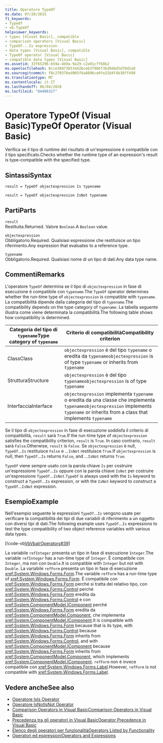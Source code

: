 ```yaml
---
title: Operatore TypeOf
ms.date: 07/20/2015
f1_keywords:
- TypeOf
- vb.TypeOf
helpviewer_keywords:
- types [Visual Basic], compatible
- comparison operators [Visual Basic]
- TypeOf...Is expression
- data types [Visual Basic], compatible
- TypeOf operator [Visual Basic]
- compatible data types [Visual Basic]
ms.assetid: 33f65296-659a-4b9a-9a29-c2a91cff68b2
ms.openlocfilehash: 0cce36073b53442bce63f966f3bd94bd5d70d2a8
ms.sourcegitcommit: f8c270376ed905f6a8896ce0fe25b4f4b38ff498
ms.translationtype: MT
ms.contentlocale: it-IT
ms.lasthandoff: 06/04/2020
ms.locfileid: "84406327"
---
```

# <a name="typeof-operator-visual-basic"></a><span data-ttu-id="b91eb-102">Operatore TypeOf (Visual Basic)</span><span class="sxs-lookup"><span data-stu-id="b91eb-102">TypeOf Operator (Visual Basic)</span></span>
<span data-ttu-id="b91eb-103">Verifica se il tipo di runtime del risultato di un'espressione è compatibile con il tipo specificato.</span><span class="sxs-lookup"><span data-stu-id="b91eb-103">Checks whether the runtime type of an expression's result is type-compatible with the specified type.</span></span>
  
## <a name="syntax"></a><span data-ttu-id="b91eb-104">Sintassi</span><span class="sxs-lookup"><span data-stu-id="b91eb-104">Syntax</span></span>  
  
```vb  
result = TypeOf objectexpression Is typename  
```  
  
```vb  
result = TypeOf objectexpression IsNot typename  
```  
  
## <a name="parts"></a><span data-ttu-id="b91eb-105">Parti</span><span class="sxs-lookup"><span data-stu-id="b91eb-105">Parts</span></span>  
 `result`  
 <span data-ttu-id="b91eb-106">Restituita.</span><span class="sxs-lookup"><span data-stu-id="b91eb-106">Returned.</span></span> <span data-ttu-id="b91eb-107">Valore `Boolean`.</span><span class="sxs-lookup"><span data-stu-id="b91eb-107">A `Boolean` value.</span></span>  
  
 `objectexpression`  
 <span data-ttu-id="b91eb-108">Obbligatorio.</span><span class="sxs-lookup"><span data-stu-id="b91eb-108">Required.</span></span> <span data-ttu-id="b91eb-109">Qualsiasi espressione che restituisce un tipo riferimento.</span><span class="sxs-lookup"><span data-stu-id="b91eb-109">Any expression that evaluates to a reference type.</span></span>  
  
 `typename`  
 <span data-ttu-id="b91eb-110">Obbligatorio.</span><span class="sxs-lookup"><span data-stu-id="b91eb-110">Required.</span></span> <span data-ttu-id="b91eb-111">Qualsiasi nome di un tipo di dati.</span><span class="sxs-lookup"><span data-stu-id="b91eb-111">Any data type name.</span></span>  
  
## <a name="remarks"></a><span data-ttu-id="b91eb-112">Commenti</span><span class="sxs-lookup"><span data-stu-id="b91eb-112">Remarks</span></span>  
 <span data-ttu-id="b91eb-113">L'operatore `TypeOf` determina se il tipo di `objectexpression` in fase di esecuzione è compatibile con `typename`.</span><span class="sxs-lookup"><span data-stu-id="b91eb-113">The `TypeOf` operator determines whether the run-time type of `objectexpression` is compatible with `typename`.</span></span> <span data-ttu-id="b91eb-114">La compatibilità dipende dalla categoria del tipo di `typename`.</span><span class="sxs-lookup"><span data-stu-id="b91eb-114">The compatibility depends on the type category of `typename`.</span></span> <span data-ttu-id="b91eb-115">La tabella seguente illustra come viene determinata la compatibilità.</span><span class="sxs-lookup"><span data-stu-id="b91eb-115">The following table shows how compatibility is determined.</span></span>  
  
|<span data-ttu-id="b91eb-116">Categoria del tipo di `typename`</span><span class="sxs-lookup"><span data-stu-id="b91eb-116">Type category of `typename`</span></span>|<span data-ttu-id="b91eb-117">Criterio di compatibilità</span><span class="sxs-lookup"><span data-stu-id="b91eb-117">Compatibility criterion</span></span>|  
|---------------------------------|-----------------------------|  
|<span data-ttu-id="b91eb-118">Class</span><span class="sxs-lookup"><span data-stu-id="b91eb-118">Class</span></span>|<span data-ttu-id="b91eb-119">`objectexpression` è del tipo `typename` o eredita da `typename`</span><span class="sxs-lookup"><span data-stu-id="b91eb-119">`objectexpression` is of type `typename` or inherits from `typename`</span></span>|  
|<span data-ttu-id="b91eb-120">Struttura</span><span class="sxs-lookup"><span data-stu-id="b91eb-120">Structure</span></span>|<span data-ttu-id="b91eb-121">`objectexpression` è del tipo `typename`</span><span class="sxs-lookup"><span data-stu-id="b91eb-121">`objectexpression` is of type `typename`</span></span>|  
|<span data-ttu-id="b91eb-122">Interfaccia</span><span class="sxs-lookup"><span data-stu-id="b91eb-122">Interface</span></span>|<span data-ttu-id="b91eb-123">`objectexpression` implementa `typename` o eredita da una classe che implementa `typename`</span><span class="sxs-lookup"><span data-stu-id="b91eb-123">`objectexpression` implements `typename` or inherits from a class that implements `typename`</span></span>|  
  
 <span data-ttu-id="b91eb-124">Se il tipo di `objectexpression` in fase di esecuzione soddisfa il criterio di compatibilità, `result` sarà `True`.</span><span class="sxs-lookup"><span data-stu-id="b91eb-124">If the run-time type of `objectexpression` satisfies the compatibility criterion, `result` is `True`.</span></span> <span data-ttu-id="b91eb-125">In caso contrario, `result` sarà `False`.</span><span class="sxs-lookup"><span data-stu-id="b91eb-125">Otherwise, `result` is `False`.</span></span>  <span data-ttu-id="b91eb-126">Se `objectexpression` è null, `TypeOf`...`Is` restituisce `False` e ...`IsNot` restituisce `True`.</span><span class="sxs-lookup"><span data-stu-id="b91eb-126">If `objectexpression` is null, then `TypeOf`...`Is` returns `False`, and ...`IsNot` returns `True`.</span></span>  
  
 <span data-ttu-id="b91eb-127">`TypeOf` viene sempre usato con la parola chiave `Is` per costruire un'espressione `TypeOf`...`Is` oppure con la parola chiave `IsNot` per costruire un'espressione `TypeOf`...`IsNot`.</span><span class="sxs-lookup"><span data-stu-id="b91eb-127">`TypeOf` is always used with the `Is` keyword to construct a `TypeOf`...`Is` expression, or with the `IsNot` keyword to construct a `TypeOf`...`IsNot` expression.</span></span>  
  
## <a name="example"></a><span data-ttu-id="b91eb-128">Esempio</span><span class="sxs-lookup"><span data-stu-id="b91eb-128">Example</span></span>  
 <span data-ttu-id="b91eb-129">Nell'esempio seguente le espressioni `TypeOf`...`Is` vengono usate per verificare la compatibilità dei tipi di due variabili di riferimento a un oggetto con diversi tipi di dati.</span><span class="sxs-lookup"><span data-stu-id="b91eb-129">The following example uses `TypeOf`...`Is` expressions to test the type compatibility of two object reference variables with various data types.</span></span>  
  
 [!code-vb[VbVbalrOperators#39](~/samples/snippets/visualbasic/VS_Snippets_VBCSharp/VbVbalrOperators/VB/Class1.vb#39)]  
  
 <span data-ttu-id="b91eb-130">La variabile `refInteger` presenta un tipo in fase di esecuzione `Integer`.</span><span class="sxs-lookup"><span data-stu-id="b91eb-130">The variable `refInteger` has a run-time type of `Integer`.</span></span> <span data-ttu-id="b91eb-131">È compatibile con `Integer`, ma non con `Double`.</span><span class="sxs-lookup"><span data-stu-id="b91eb-131">It is compatible with `Integer` but not with `Double`.</span></span> <span data-ttu-id="b91eb-132">La variabile `refForm` presenta un tipo in fase di esecuzione <xref:System.Windows.Forms.Form>.</span><span class="sxs-lookup"><span data-stu-id="b91eb-132">The variable `refForm` has a run-time type of <xref:System.Windows.Forms.Form>.</span></span> <span data-ttu-id="b91eb-133">È compatibile con <xref:System.Windows.Forms.Form> perché si tratta del relativo tipo, con <xref:System.Windows.Forms.Control> perché <xref:System.Windows.Forms.Form> eredita da <xref:System.Windows.Forms.Control> e con <xref:System.ComponentModel.IComponent> perché <xref:System.Windows.Forms.Form> eredita da <xref:System.ComponentModel.Component>, che implementa <xref:System.ComponentModel.IComponent>.</span><span class="sxs-lookup"><span data-stu-id="b91eb-133">It is compatible with <xref:System.Windows.Forms.Form> because that is its type, with <xref:System.Windows.Forms.Control> because <xref:System.Windows.Forms.Form> inherits from <xref:System.Windows.Forms.Control>, and with <xref:System.ComponentModel.IComponent> because <xref:System.Windows.Forms.Form> inherits from <xref:System.ComponentModel.Component>, which implements <xref:System.ComponentModel.IComponent>.</span></span> <span data-ttu-id="b91eb-134">`refForm` non è invece compatibile con <xref:System.Windows.Forms.Label>.</span><span class="sxs-lookup"><span data-stu-id="b91eb-134">However, `refForm` is not compatible with <xref:System.Windows.Forms.Label>.</span></span>  
  
## <a name="see-also"></a><span data-ttu-id="b91eb-135">Vedere anche</span><span class="sxs-lookup"><span data-stu-id="b91eb-135">See also</span></span>

- [<span data-ttu-id="b91eb-136">Operatore Is</span><span class="sxs-lookup"><span data-stu-id="b91eb-136">Is Operator</span></span>](is-operator.md)
- [<span data-ttu-id="b91eb-137">Operatore IsNot</span><span class="sxs-lookup"><span data-stu-id="b91eb-137">IsNot Operator</span></span>](isnot-operator.md)
- [<span data-ttu-id="b91eb-138">Comparison Operators in Visual Basic</span><span class="sxs-lookup"><span data-stu-id="b91eb-138">Comparison Operators in Visual Basic</span></span>](../../programming-guide/language-features/operators-and-expressions/comparison-operators.md)
- [<span data-ttu-id="b91eb-139">Precedenza tra gli operatori in Visual Basic</span><span class="sxs-lookup"><span data-stu-id="b91eb-139">Operator Precedence in Visual Basic</span></span>](operator-precedence.md)
- [<span data-ttu-id="b91eb-140">Elenco degli operatori per funzionalità</span><span class="sxs-lookup"><span data-stu-id="b91eb-140">Operators Listed by Functionality</span></span>](operators-listed-by-functionality.md)
- [<span data-ttu-id="b91eb-141">Operatori ed espressioni</span><span class="sxs-lookup"><span data-stu-id="b91eb-141">Operators and Expressions</span></span>](../../programming-guide/language-features/operators-and-expressions/index.md)
